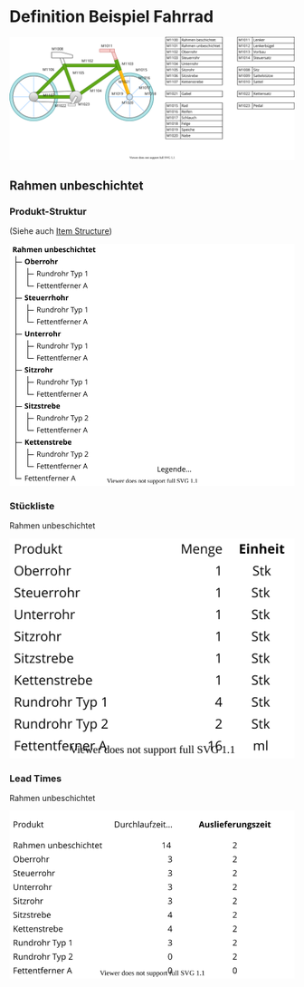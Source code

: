 # Definition Beispiel Fahrrad

![Best Practice Definition Beispiel Fahrrad](assets/Best%20Practice%20Definition%20Beispiel%20Fahrrad.svg)

## Rahmen unbeschichtet

### Produkt-Struktur

(Siehe auch [Item Structure](Theorie-Item-Structure.md))

![Theorie Item Structure Rahmen unbeschichtet](assets/Theorie%20Item%20Structure%20Rahmen%20unbeschichtet.svg)

### Stückliste

Rahmen unbeschichtet

![Best Practice Definition Beispiel Fahrrad BoM](assets/Best%20Practice%20Definition%20Beispiel%20Fahrrad%20BoM.svg)

### Lead Times

Rahmen unbeschichtet

![Best Practice Definition Beispiel Fahrrad Lead Times](assets/Best%20Practice%20Definition%20Beispiel%20Fahrrad%20Lead%20Times.svg)
